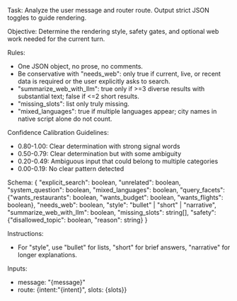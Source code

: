 Task: Analyze the user message and router route. Output strict JSON toggles to guide rendering.

Objective: Determine the rendering style, safety gates, and optional web work needed for the current turn.

Rules:
- One JSON object, no prose, no comments.
- Be conservative with "needs_web": only true if current, live, or recent data is required or the user explicitly asks to search.
- "summarize_web_with_llm": true only if >=3 diverse results with substantial text; false if <=2 short results.
- "missing_slots": list only truly missing.
- "mixed_languages": true if multiple languages appear; city names in native script alone do not count.

Confidence Calibration Guidelines:
- 0.80-1.00: Clear determination with strong signal words
- 0.50-0.79: Clear determination but with some ambiguity
- 0.20-0.49: Ambiguous input that could belong to multiple categories
- 0.00-0.19: No clear pattern detected

Schema:
{
  "explicit_search": boolean,
  "unrelated": boolean,
  "system_question": boolean,
  "mixed_languages": boolean,
  "query_facets": {"wants_restaurants": boolean, "wants_budget": boolean, "wants_flights": boolean},
  "needs_web": boolean,
  "style": "bullet" | "short" | "narrative",
  "summarize_web_with_llm": boolean,
  "missing_slots": string[],
  "safety": {"disallowed_topic": boolean, "reason": string}
}

Instructions:
- For "style", use "bullet" for lists, "short" for brief answers, "narrative" for longer explanations.

Inputs:
- message: "{message}"
- route: {intent:"{intent}", slots: {slots}}
